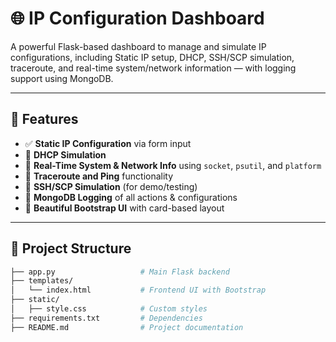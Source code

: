 # 🌐 IP Configuration Dashboard

A powerful Flask-based dashboard to manage and simulate IP configurations, including Static IP setup, DHCP, SSH/SCP simulation, traceroute, and real-time system/network information — with logging support using MongoDB.

---

## 🚀 Features

- ✅ **Static IP Configuration** via form input
- 🔄 **DHCP Simulation**
- 🔧 **Real-Time System & Network Info** using `socket`, `psutil`, and `platform`
- 📡 **Traceroute and Ping** functionality
- 🛜 **SSH/SCP Simulation** (for demo/testing)
- 📝 **MongoDB Logging** of all actions & configurations
- 🎨 **Beautiful Bootstrap UI** with card-based layout

---

## 📁 Project Structure

```bash
├── app.py                   # Main Flask backend
├── templates/
│   └── index.html           # Frontend UI with Bootstrap
├── static/
│   ├── style.css            # Custom styles
├── requirements.txt         # Dependencies
├── README.md                # Project documentation
